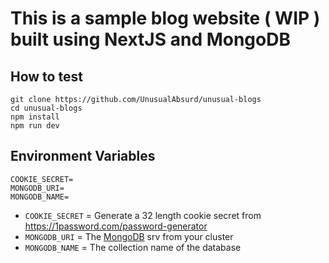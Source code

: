 # This is a sample blog website ( WIP ) built using NextJS and MongoDB

## How to test

```
git clone https://github.com/UnusualAbsurd/unusual-blogs
cd unusual-blogs
npm install
npm run dev
```

## Environment Variables

```
COOKIE_SECRET=
MONGODB_URI=
MONGODB_NAME=
```

- `COOKIE_SECRET` = Generate a 32 length cookie secret from https://1password.com/password-generator
- `MONGODB_URI` = The [MongoDB](https://mongodb.com) srv from your cluster
- `MONGODB_NAME` = The collection name of the database
